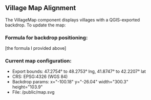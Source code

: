   ## Village Map Alignment

  The VillageMap component displays villages with a QGIS-exported backdrop. To update the map:

  ### Formula for backdrop positioning:
  [the formula I provided above]

  ### Current map configuration:
  - Export bounds: 47.2754° to 48.2753° lng, 41.8747° to 42.2207° lat
  - CRS: EPSG:4326 (WGS 84)
  - Backdrop params: x="-100.18" y="-26.04" width="300.3" height="103.9"
  - File: /public/map.svg
